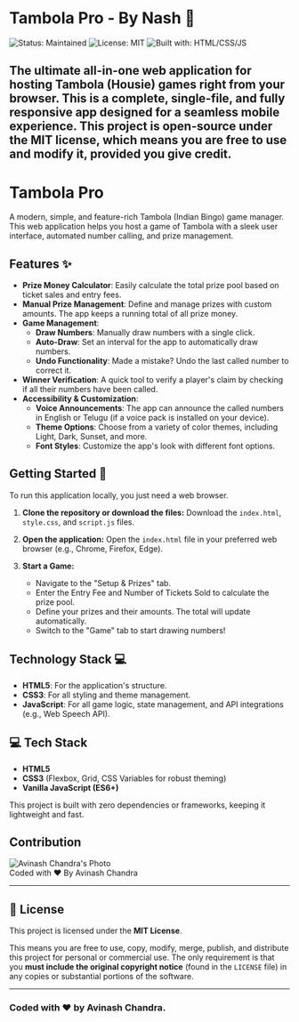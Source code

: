 # Tambola Pro - By Nash 🎲

![Status: Maintained](https://img.shields.io/badge/status-maintained-green.svg)
![License: MIT](https://img.shields.io/badge/License-MIT-yellow.svg)
![Built with: HTML/CSS/JS](https://img.shields.io/badge/Built%20with-HTML%2FCSS%2FJS-orange.svg)

The ultimate all-in-one web application for hosting Tambola (Housie) games right from your browser. This is a complete, single-file, and fully responsive app designed for a seamless mobile experience. This project is open-source under the MIT license, which means you are free to use and modify it, provided you give credit.
---

# Tambola Pro

A modern, simple, and feature-rich Tambola (Indian Bingo) game manager. This web application helps you host a game of Tambola with a sleek user interface, automated number calling, and prize management.

## Features ✨

* **Prize Money Calculator**: Easily calculate the total prize pool based on ticket sales and entry fees.
* **Manual Prize Management**: Define and manage prizes with custom amounts. The app keeps a running total of all prize money.
* **Game Management**:
    * **Draw Numbers**: Manually draw numbers with a single click.
    * **Auto-Draw**: Set an interval for the app to automatically draw numbers.
    * **Undo Functionality**: Made a mistake? Undo the last called number to correct it.
* **Winner Verification**: A quick tool to verify a player's claim by checking if all their numbers have been called.
* **Accessibility & Customization**:
    * **Voice Announcements**: The app can announce the called numbers in English or Telugu (if a voice pack is installed on your device).
    * **Theme Options**: Choose from a variety of color themes, including Light, Dark, Sunset, and more.
    * **Font Styles**: Customize the app's look with different font options.

## Getting Started 🚀

To run this application locally, you just need a web browser.

1.  **Clone the repository or download the files:**
    Download the `index.html`, `style.css`, and `script.js` files.

2.  **Open the application:**
    Open the `index.html` file in your preferred web browser (e.g., Chrome, Firefox, Edge).

3.  **Start a Game:**
    * Navigate to the "Setup & Prizes" tab.
    * Enter the Entry Fee and Number of Tickets Sold to calculate the prize pool.
    * Define your prizes and their amounts. The total will update automatically.
    * Switch to the "Game" tab to start drawing numbers!

## Technology Stack 💻

* **HTML5**: For the application's structure.
* **CSS3**: For all styling and theme management.
* **JavaScript**: For all game logic, state management, and API integrations (e.g., Web Speech API).


## 💻 Tech Stack

* **HTML5**
* **CSS3** (Flexbox, Grid, CSS Variables for robust theming)
* **Vanilla JavaScript (ES6+)**

This project is built with zero dependencies or frameworks, keeping it lightweight and fast.

## Contribution

![Avinash Chandra's Photo](https://lh3.googleusercontent.com/a/ACg8ocK_sVML1Uy3xHPPdkO63ZNk2WVPWcbY2wk-7gE6M5B6eg7Vo8V-7Q=s96-c)
<br>
Coded with ❤️ By Avinash Chandra

---

## 📜 License

This project is licensed under the **MIT License**.

This means you are free to use, copy, modify, merge, publish, and distribute this project for personal or commercial use. The only requirement is that you **must include the original copyright notice** (found in the `LICENSE` file) in any copies or substantial portions of the software.

---

### Coded with ❤️ by **Avinash Chandra**.
